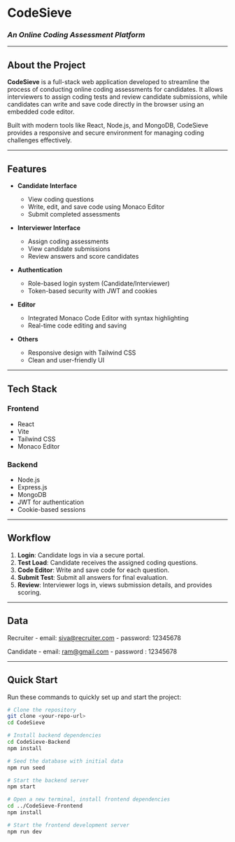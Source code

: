 # CodeSieve  
### _An Online Coding Assessment Platform_

---

## About the Project

**CodeSieve** is a full-stack web application developed to streamline the process of conducting online coding assessments for candidates. It allows interviewers to assign coding tests and review candidate submissions, while candidates can write and save code directly in the browser using an embedded code editor.

Built with modern tools like React, Node.js, and MongoDB, CodeSieve provides a responsive and secure environment for managing coding challenges effectively.

---

## Features

- **Candidate Interface**
  - View coding questions
  - Write, edit, and save code using Monaco Editor
  - Submit completed assessments

- **Interviewer Interface**
  - Assign coding assessments
  - View candidate submissions
  - Review answers and score candidates

- **Authentication**
  - Role-based login system (Candidate/Interviewer)
  - Token-based security with JWT and cookies

- **Editor**
  - Integrated Monaco Code Editor with syntax highlighting
  - Real-time code editing and saving

- **Others**
  - Responsive design with Tailwind CSS
  - Clean and user-friendly UI

---

## Tech Stack

### Frontend
- React
- Vite
- Tailwind CSS
- Monaco Editor

### Backend
- Node.js
- Express.js
- MongoDB
- JWT for authentication
- Cookie-based sessions

---

## Workflow

1. **Login**: Candidate logs in via a secure portal.  
2. **Test Load**: Candidate receives the assigned coding questions.  
3. **Code Editor**: Write and save code for each question.  
4. **Submit Test**: Submit all answers for final evaluation.  
5. **Review**: Interviewer logs in, views submission details, and provides scoring.

---

## Data

Recruiter - email:  siva@recruiter.com - password:  12345678
	
Candidate	- email:  ram@gmail.com - password :  12345678

---

## Quick Start

Run these commands to quickly set up and start the project:

```bash
# Clone the repository
git clone <your-repo-url>
cd CodeSieve

# Install backend dependencies
cd CodeSieve-Backend
npm install

# Seed the database with initial data
npm run seed

# Start the backend server
npm start

# Open a new terminal, install frontend dependencies
cd ../CodeSieve-Frontend
npm install

# Start the frontend development server
npm run dev

